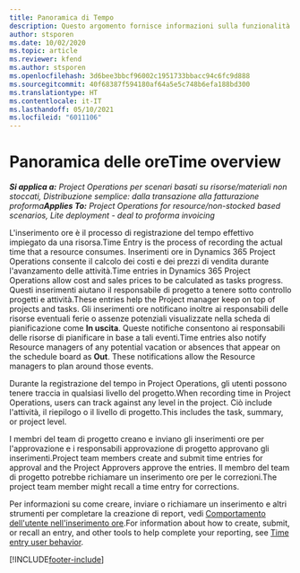 ```yaml
---
title: Panoramica di Tempo
description: Questo argomento fornisce informazioni sulla funzionalità tempo in Dynamics 365 Project Operations.
author: stsporen
ms.date: 10/02/2020
ms.topic: article
ms.reviewer: kfend
ms.author: stsporen
ms.openlocfilehash: 3d6bee3bbcf96002c1951733bbacc94c6fc9d888
ms.sourcegitcommit: 40f68387f594180af64a5e5c748b6efa188bd300
ms.translationtype: HT
ms.contentlocale: it-IT
ms.lasthandoff: 05/10/2021
ms.locfileid: "6011106"
---
```

# <a name="time-overview"></a><span data-ttu-id="a0718-103">Panoramica delle ore</span><span class="sxs-lookup"><span data-stu-id="a0718-103">Time overview</span></span>

<span data-ttu-id="a0718-104">_**Si applica a:** Project Operations per scenari basati su risorse/materiali non stoccati, Distribuzione semplice: dalla transazione alla fatturazione proforma_</span><span class="sxs-lookup"><span data-stu-id="a0718-104">_**Applies To:** Project Operations for resource/non-stocked based scenarios, Lite deployment - deal to proforma invoicing_</span></span>

<span data-ttu-id="a0718-105">L'inserimento ore è il processo di registrazione del tempo effettivo impiegato da una risorsa.</span><span class="sxs-lookup"><span data-stu-id="a0718-105">Time Entry is the process of recording the actual time that a resource consumes.</span></span> <span data-ttu-id="a0718-106">Inserimenti ore in Dynamics 365 Project Operations consente il calcolo dei costi e dei prezzi di vendita durante l'avanzamento delle attività.</span><span class="sxs-lookup"><span data-stu-id="a0718-106">Time entries in Dynamics 365 Project Operations allow cost and sales prices to be calculated as tasks progress.</span></span> <span data-ttu-id="a0718-107">Questi inserimenti aiutano il responsabile di progetto a tenere sotto controllo progetti e attività.</span><span class="sxs-lookup"><span data-stu-id="a0718-107">These entries help the Project manager keep on top of projects and tasks.</span></span> <span data-ttu-id="a0718-108">Gli inserimenti ore notificano inoltre ai responsabili delle risorse eventuali ferie o assenze potenziali visualizzate nella scheda di pianificazione come **In uscita**. Queste notifiche consentono ai responsabili delle risorse di pianificare in base a tali eventi.</span><span class="sxs-lookup"><span data-stu-id="a0718-108">Time entries also notify Resource managers of any potential vacation or absences that appear on the schedule board as **Out**. These notifications allow the Resource managers to plan around those events.</span></span>

<span data-ttu-id="a0718-109">Durante la registrazione del tempo in Project Operations, gli utenti possono tenere traccia in qualsiasi livello del progetto.</span><span class="sxs-lookup"><span data-stu-id="a0718-109">When recording time in Project Operations, users can track against any level in the project.</span></span> <span data-ttu-id="a0718-110">Ciò include l'attività, il riepilogo o il livello di progetto.</span><span class="sxs-lookup"><span data-stu-id="a0718-110">This includes the task, summary, or project level.</span></span>

<span data-ttu-id="a0718-111">I membri del team di progetto creano e inviano gli inserimenti ore per l'approvazione e i responsabili approvazione di progetto approvano gli inserimenti.</span><span class="sxs-lookup"><span data-stu-id="a0718-111">Project team members create and submit time entries for approval and the Project Approvers approve the entries.</span></span> <span data-ttu-id="a0718-112">Il membro del team di progetto potrebbe richiamare un inserimento ore per le correzioni.</span><span class="sxs-lookup"><span data-stu-id="a0718-112">The project team member might recall a time entry for corrections.</span></span>

<span data-ttu-id="a0718-113">Per informazioni su come creare, inviare o richiamare un inserimento e altri strumenti per completare la creazione di report, vedi [Comportamento dell'utente nell'inserimento ore](ui-behavior-time.md).</span><span class="sxs-lookup"><span data-stu-id="a0718-113">For information about how to create, submit, or recall an entry, and other tools to help complete your reporting, see [Time entry user behavior](ui-behavior-time.md).</span></span>



[!INCLUDE[footer-include](../includes/footer-banner.md)]